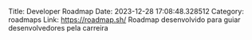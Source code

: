 Title: Developer Roadmap
Date: 2023-12-28 17:08:48.328512
Category: roadmaps
Link: https://roadmap.sh/
Roadmap desenvolvido para guiar desenvolvedores pela carreira
